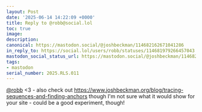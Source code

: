 ```yaml
---
layout: Post
date: '2025-06-14 14:22:09 +0000'
title: Reply to @robb@social.lol
toc: true
image:
description:
canonical: https://mastodon.social/@joshbeckman/114682162671041286
in_reply_to: https://social.lol/users/robb/statuses/114681979266457043
mastodon_social_status_url: https://mastodon.social/@joshbeckman/114682162671041286
tags:
- mastodon
serial_number: 2025.RLS.011
---
```

<p><span class="h-card" translate="no"><a href="https://social.lol/@robb" class="u-url mention">@<span>robb</span></a></span> &lt;3 - also check out <a href="https://www.joshbeckman.org/blog/tracing-sequences-and-finding-anchors" target="_blank" rel="nofollow noopener" translate="no"><span class="invisible">https://www.</span><span class="ellipsis">joshbeckman.org/blog/tracing-s</span><span class="invisible">equences-and-finding-anchors</span></a> though I&#39;m not sure what it would show for your site - could be a good experiment, though!</p>
